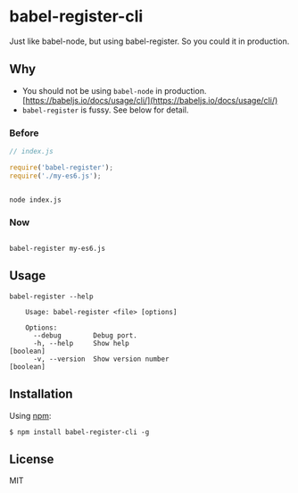 babel-register-cli
=========================

Just like babel-node, but using babel-register. So you could it in production.


## Why

- You should not be using `babel-node` in production. [https://babeljs.io/docs/usage/cli/](https://babeljs.io/docs/usage/cli/)
- `babel-register` is fussy. See below for detail.


### Before


```js
// index.js

require('babel-register');
require('./my-es6.js');

```

```shell

node index.js

```


### Now

```shell

babel-register my-es6.js

```


## Usage

```shell
babel-register --help

    Usage: babel-register <file> [options]

    Options:
      --debug        Debug port.
      -h, --help     Show help                                     [boolean]
      -v, --version  Show version number                           [boolean]

```



## Installation

Using [npm](https://www.npmjs.com/):

    $ npm install babel-register-cli -g


## License

MIT
